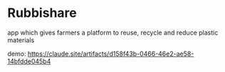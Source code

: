 # Rubbishare
 app which gives farmers a platform to reuse, recycle and reduce plastic materials

 demo: https://claude.site/artifacts/d158f43b-0466-46e2-ae58-14bfdde045b4
